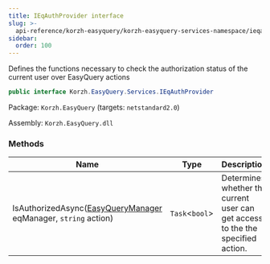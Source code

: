 ```yaml
---
title: IEqAuthProvider interface
slug: >-
  api-reference/korzh-easyquery/korzh-easyquery-services-namespace/ieqauthprovider-interface
sidebar:
  order: 100
---
```


Defines the functions necessary to check the authorization status of the current user  over EasyQuery actions
```csharp
public interface Korzh.EasyQuery.Services.IEqAuthProvider

```
Package: `Korzh.EasyQuery` (targets: `netstandard2.0`)

Assembly: `Korzh.EasyQuery.dll`

### Methods

| Name | Type | Description | 
| --- | --- | --- | 
| IsAuthorizedAsync([EasyQueryManager](/easyquery/docs/api-reference/korzh-easyquery/korzh-easyquery-services-namespace/easyquerymanager-class) eqManager, `string` action) | `Task`&lt;`bool`&gt; | Determines whether the current user can get access to the the specified action. |
